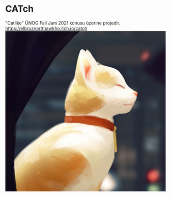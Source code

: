 # CATch
"Catlike" ÜNOG Fall Jam 2021 konusu üzerine projedir. 
https://elbruznartthawkho.itch.io/catch
![CATch!](https://github.com/ElbruzNartThawkho/CATch/blob/main/Assets/Sprites/CATch!%20512x512.png)
